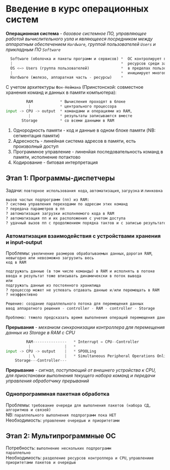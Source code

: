 # Введение в курс операционных систем

<b>Операционная система</b> - 
<i>базовое сиcтемное ПО, управляющее работой вычислительного узла 
и являющееся посредником между аппаратным обеспечением <code>Hardware</code>, 
группой пользователей <code>Users</code> и прикладным ПО <code>Software</code></i>

```py
  Software (оболочка и пакеты программ и сервисов) *  ОС контролирует правильное распределение 
  |                                                *  ресурсов среди запрашивающих процессов
  OS <—> Users (группа пользователей)              *  в пределах пользователей с учетом приоритетов
  |                                                *  инициирует многопоточность
  Hardware (железо, аппаратная часть - ресурсы)    *
```
С учетом архитектуры <code>Фон-Неймана</code> (Принстонской: совместное хранения команд и данных в памяти компьютера):
```py
         RAM            * Вычисления проходят в блоке 
          |             * центрального процессора
input -> CPU -> output  * командами и операциями из RAM,
          |             * результаты записываются вместе
       Storage          * со всеми данными в RAM
```
<ol>
  <li>Однородность памяти - код и данные в одном блоке памяти (NB: сегментация памяти)</li>
  <li>Адресность - линейная система адресов в памяти, есть произволный доступ</li>
  <li>Программное управление - линенйая последовательность команд в памяти, исполнение потактово</li>
  <li>Кодирование - битовая интерпретация</li>
</ol>

## Этап 1: Программы-диспетчеры 
Задачи: <code>повторное использования кода</code>, <code>автоматизация</code>, <code>загрузка</code> и <code>линковка</code> 
```py
вызов частых подпрограмм (пп) из RAM:
? система управления переходами по адресам этих команд
? передача параметров в пп
? автоматизация загрузки исполняемого кода в RAM
? автоматизация пп и их расположения с учетом доступа
? удачный вызов пп с продолжением порядка тактов и с записью результатов
```
### Автоматизация взаимодействия с устройствами хранения и input-output
Проблемы: <code>увеличение размеров обрабатываемых данных</code>, <code>дорогая RAM</code>, <code>невыгодно или невозможно загрузить весь код в RAM</code> 
```py
подгружать данные (в том числе команды) в RAM и исполнять в потоке
ввода и результат тоже вписывать динамичекски в поток вывода
или
подгружать данные из постоянного хранилища 
? процессор может не успевать отдавать данные и/или перемещать в RAM
? неэффективно

Решение: создание параллельного потока для перемещения данных
ввод аппаратного решения - controller - RAM - controller - Storage

Проблема: тяжело предсказать время выполнения операций перемещения данных 
```
<b>Прерывания</b> - <i>механизм синхронизации контроллера для перемещения данных из Storage в RAM с CPU</i>
```py
         RAM---------------   * Interrupt = CPU--Controller
          |               |   *
input -> CPU -> output    |   * SPOOLing
          | \             |   * Simultaneous Peripheral Operations Online
    Storage---Controller---
```
<b>Прерывание</b> - <i>сигнал, поступающий от внешнего устройства к CPU, для приостановки выполнения текущего набора команд и передачи управления обработчику прерываний</i>
### Однопрограммная пакетная обработка
Проблемы: <code>требование очереди для выполнения пакетов (набора СД, алгоритмов и связей)</code> \
NB: <code>параллельного выполнения подпрограмм пока НЕТ</code> \
Необходимость: <code>управление очередью и приоритетами</code> 

## Этап 2: Мультипрограммные ОС
Потребность: <code>выполнение нескольких подпрограмм параллельно</code>  
Необходимость: <code>разделение ресурсов контроллера и CPU</code>, <code>управлениие приоритетами пакетов и очередью</code> 

